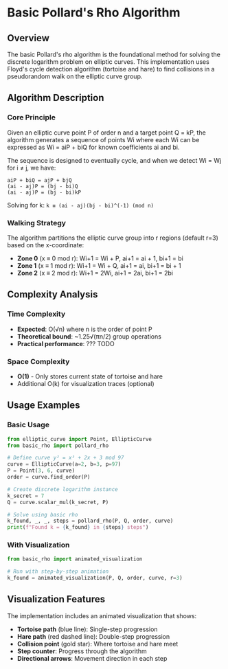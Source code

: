 # Basic Pollard's Rho Algorithm

## Overview

The basic Pollard's rho algorithm is the foundational method for solving the discrete logarithm problem on elliptic curves. This implementation uses Floyd's cycle detection algorithm (tortoise and hare) to find collisions in a pseudorandom walk on the elliptic curve group.

## Algorithm Description

### Core Principle

Given an elliptic curve point P of order n and a target point Q = kP, the algorithm generates a sequence of points Wi where each Wi can be expressed as Wi = aiP + biQ for known coefficients ai and bi.

The sequence is designed to eventually cycle, and when we detect Wi = Wj for i ≠ j, we have:
```
aiP + biQ = ajP + bjQ
(ai - aj)P = (bj - bi)Q
(ai - aj)P = (bj - bi)kP
```

Solving for k: `k ≡ (ai - aj)(bj - bi)^(-1) (mod n)`

### Walking Strategy

The algorithm partitions the elliptic curve group into r regions (default r=3) based on the x-coordinate:
- **Zone 0** (x ≡ 0 mod r): Wi+1 = Wi + P, ai+1 = ai + 1, bi+1 = bi
- **Zone 1** (x ≡ 1 mod r): Wi+1 = Wi + Q, ai+1 = ai, bi+1 = bi + 1  
- **Zone 2** (x ≡ 2 mod r): Wi+1 = 2Wi, ai+1 = 2ai, bi+1 = 2bi


## Complexity Analysis

### Time Complexity
- **Expected**: O(√n) where n is the order of point P
- **Theoretical bound**: ~1.25√(πn/2) group operations
- **Practical performance**: ??? TODO

### Space Complexity  
- **O(1)** - Only stores current state of tortoise and hare
- Additional O(k) for visualization traces (optional)


## Usage Examples

### Basic Usage
```python
from elliptic_curve import Point, EllipticCurve
from basic_rho import pollard_rho

# Define curve y² = x³ + 2x + 3 mod 97
curve = EllipticCurve(a=2, b=3, p=97)
P = Point(3, 6, curve)
order = curve.find_order(P)

# Create discrete logarithm instance
k_secret = 7
Q = curve.scalar_mul(k_secret, P)

# Solve using basic rho
k_found, _, _, steps = pollard_rho(P, Q, order, curve)
print(f"Found k = {k_found} in {steps} steps")
```

### With Visualization
```python
from basic_rho import animated_visualization

# Run with step-by-step animation
k_found = animated_visualization(P, Q, order, curve, r=3)
```

## Visualization Features

The implementation includes an animated visualization that shows:
- **Tortoise path** (blue line): Single-step progression
- **Hare path** (red dashed line): Double-step progression  
- **Collision point** (gold star): Where tortoise and hare meet
- **Step counter**: Progress through the algorithm
- **Directional arrows**: Movement direction in each step